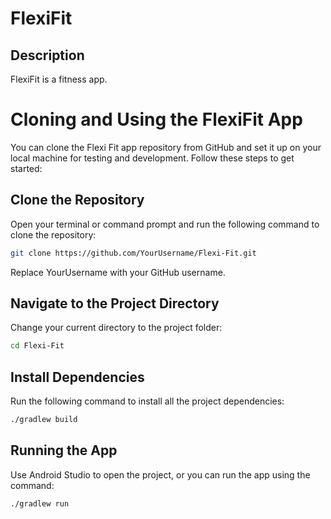 # FlexiFit
## Description
FlexiFit is a fitness app.

# Cloning and Using the FlexiFit App

You can clone the Flexi Fit app repository from GitHub and set it up on your local machine for testing and development. Follow these steps to get started:

## Clone the Repository
Open your terminal or command prompt and run the following command to clone the repository:

```bash
git clone https://github.com/YourUsername/Flexi-Fit.git
```

Replace YourUsername with your GitHub username.

## Navigate to the Project Directory
Change your current directory to the project folder:
```bash
cd Flexi-Fit
```

## Install Dependencies
Run the following command to install all the project dependencies:
```bash
./gradlew build
```

## Running the App
Use Android Studio to open the project, or you can run the app using the command:
```bash
./gradlew run
```
